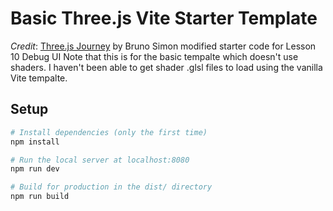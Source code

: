 # Basic Three.js Vite Starter Template

*Credit*: [Three.js Journey](https://threejs-journey.com/) by Bruno Simon modified starter code for Lesson 10 Debug UI
Note that this is for the basic tempalte which doesn't use shaders. I haven't been able to get shader .glsl files to load using the vanilla Vite tempalte. 

## Setup

``` bash
# Install dependencies (only the first time)
npm install

# Run the local server at localhost:8080
npm run dev

# Build for production in the dist/ directory
npm run build
```
